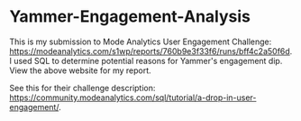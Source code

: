 # Yammer-Engagement-Analysis
This is my submission to Mode Analytics User Engagement Challenge: https://modeanalytics.com/s1wp/reports/760b9e3f33f6/runs/bff4c2a50f6d. I used SQL to determine potential reasons for Yammer's engagement dip. View the above website for my report. 

See this for their challenge description: https://community.modeanalytics.com/sql/tutorial/a-drop-in-user-engagement/.
